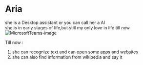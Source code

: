 # Aria
she is a Desktop assistant or you can call her a AI<br>
she is in early stages of life,but still my only love in life till now![MicrosoftTeams-image](https://user-images.githubusercontent.com/74948201/123839409-b694f000-d92a-11eb-801a-64102bc29623.png)

Till now :<br>
1) she can recognize text and can open some apps and websites <br>
2) she can also find information from wikipedia and say it
